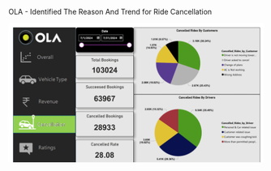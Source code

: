 OLA - Identified The Reason And Trend for Ride Cancellation

![image alt](https://github.com/MD-SHAKIR/OLA-/blob/51057a58f1e029ca13128f4e48208b8a67c5ec93/Screenshot%202025-03-02%20105450.png)
